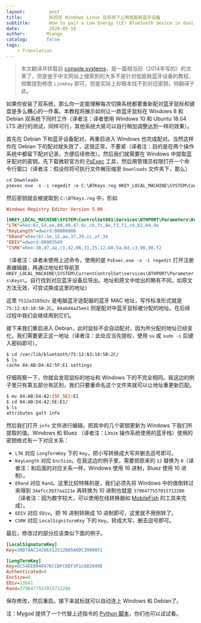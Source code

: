 ```yaml
---
layout:         post
title:          如何在 Windows Linux 双系统下公用低能耗蓝牙设备
subtitle:       How to pair a Low Energy (LE) Bluetooth device in dual boot with Windows & Linux
date:           2020-05-18
author:        Miangu
catalog:       false
tags:
    - Translation
---
```


> 本文翻译并转载自 [console.systems](https://console.systems/2014/09/how-to-pair-low-energy-le-bluetooth.html)，是一篇相当旧（2014年写的）的文章了，但是鉴于中文网站上搜索到的大多不是针对低能耗蓝牙设备的教程，频繁提到修改 `LinkKey` 即可，但是实际上却根本找不到对应密钥，特翻译于此。

如果你安装了双系统，那么你一定能理解每次切换系统都要重新配对蓝牙鼠标和键盘是多么糟心的一件事。本教程将展示如何让一款蓝牙鼠标在 Windows 8 和 Debian 双系统下同时工作（译者注：译者使用 Windows 10 和 Ubuntu 18.04 LTS 进行的测试，同样可行，其他系统大抵可以自行稍加调整达到一样的效果）。

首先在 Debian 下和蓝牙设备配对，再重启进入 Windows 也完成配对。当然这样你在 Debian 下的配对就失效了，这很正常，不要紧（译者注：目的是在两个操作系统中都留下配对记录，方便后续修改）。然后我们就需要在 Windows 中提取蓝牙配对的密钥。先下载微软官方的 [PsExec](https://docs.microsoft.com/en-us/sysinternals/downloads/psexec) 工具，然后用管理员权限打开一个命令行窗口（译者注：假设你将可执行文件解压缩至 `Downloads` 文件夹下，那么）

```powershell
cd Downloads
psexec.exe -s -i regedit /e C:\BTKeys.reg HKEY_LOCAL_MACHINE\SYSTEM\ControlSet001\Services\BTHPORT\Parameters\Keys
```

然后密钥就会被提取到 `C:\BTKeys.reg` 中，形如

```ini
Windows Registry Editor Version 5.00

[HKEY_LOCAL_MACHINE\SYSTEM\ControlSet001\Services\BTHPORT\Parameters\Keys\7512a3185b2c\84abd4a25ee1]
"LTK"=hex:6c,54,ee,80,40,47,6c,cb,fc,8e,f3,f1,c6,b2,04,9e
"KeyLength"=dword:00000000
"ERand"=hex(b):1e,12,aa,37,39,cc,af,34
"EDIV"=dword:00003549
"CSRK"=hex:38,d7,aa,c1,42,06,31,25,12,b8,5a,6d,c3,90,98,f2
```

（译者注：译者未使用上述命令，使用的是 `PsExec.exe -s -i regedit` 打开注册表编辑器，再通过地址栏导航至 `HKEY_LOCAL_MACHINE\SYSTEM\CurrentControlSet\services\BTHPORT\Parameters\Keys\`。自行找到对应蓝牙设备后导出。地址和原文中给出的略有不同，如原文方法无效，可尝试换成这里的地址）

这里 `7512a3185b2c` 是电脑蓝牙适配器的蓝牙 MAC 地址，写作标准形式就是 `75:12:A3:18:5B:2C`。`84abd4a25ee1` 则是配对中蓝牙鼠标被分配的地址。在后续过程中我们会继续用到它们。

接下来我们重启进入 Debian，此时鼠标不会自动配对，因为所分配的地址已经变化，我们需要更正这一地址（译者注：此处应当先提权，使用 `su` 或 `sudo -i` 后键入密码即可）。

```bash
$ cd /var/lib/bluetooth/75:12:A3:18:5B:2C/
$ ls
cache 84:AB:D4:A2:5F:E1 settings
```

仔细观察一下，你就会发现鼠标的地址和 Windows 下的不完全相同。我这边的例子里只有第五部分有区别，我们只要重命名这个文件夹就可以让地址重更新匹配。

```bash
$ mv 84:AB:D4:A2:{5F,5E}:E1
$ cd 84:AB:D4:A2:5E:E1/
$ ls
attributes gatt info
```

然后我们打开 `info` 文件进行编辑，把其中的几个密钥更新为 Windows 下我们所提取的值。Windows 和 Bluez （译者注：Linux 操作系统使用的蓝牙栈）使用的密钥格式有一下对应关系：

+ `LTK` 对应 `LongTermKey` 下的 `Key`，把小写转换成大写并删去逗号即可。
+ `KeyLength` 对应 `EncSize`。在我这边的例子里，需要把原来的 `12` 替换为 `0`（译者注：和后面的对应关系一样，Windows 使用 16 进制，Bluez 使用 10 进制）。
+ `ERand` 对应 `Rand`。这里比较特殊的是，我们必须先将 Windows 中的值倒转过来得到 `34afcc3937aa121e` 再转换为 10 进制也就是 `3796477557015712286` （译者注：因为数字较大，可以使用在线转换器如 [MobileFish](https://www.mobilefish.com/services/big_number/big_number.php) 的工具来完成）。
+ `EDIV` 对应 `EDiv`。把 16 进制转换成 10 进制即可，这里就不用倒转了。
+ `CSRK` 对应 `LocalSignitureKey` 下的 `Key`。转成大写，删去逗号即可。

最后，修改过的部分应该类似下面的例子。

```ini
[LocalSignatureKey]
Key=38D7AAC14206312512B85A6DC39098F2

[LongTermKey]
Key=6C54EE8040476CCBFC8EF3F1C6B2049E
Authenticated=0
EncSize=0
EDiv=13641
Rand=3796477557015712286
```

保存修改，然后重启。接下来鼠标就可以自动连上 Windows 和 Debian了。

注：Mygod 提供了一个代替上述指令的 [Python 脚本](https://gist.github.com/Mygod/f390aabf53cf1406fc71166a47236ebf)，你们也可以试试看。